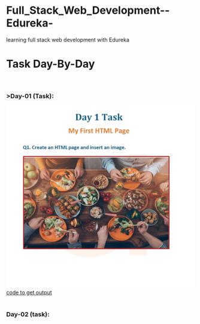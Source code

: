 # Full_Stack_Web_Development--Edureka-
learning full stack web development with Edureka
<h1>Task Day-By-Day</h1> 
<br>
<h3 <a href="https://github.com/Tiru2002/Full_Stack_Web_Development--Edureka-/tree/main/Day%201"></a>>Day-01 (Task):</h3>
<img src="https://github.com/Tiru2002/Full_Stack_Web_Development--Edureka-/blob/main/Day%201/TaskOfTheDay.jpeg">
<br>
<a href="https://github.com/Tiru2002/Full_Stack_Web_Development--Edureka-/blob/main/Day%201/Index.html"> code to get output</a>
<br>
<br>
<h3>Day-02 (task):</h3>

